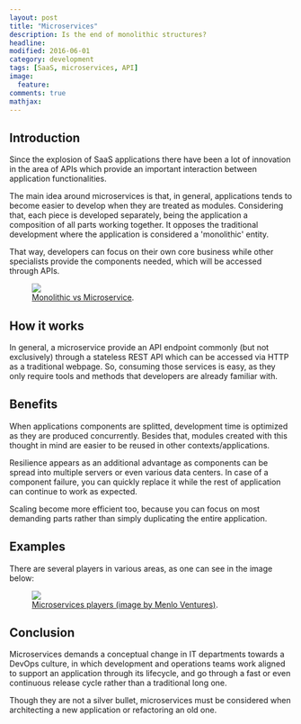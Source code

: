 ```yaml
---
layout: post
title: "Microservices"
description: Is the end of monolithic structures?
headline:
modified: 2016-06-01
category: development
tags: [SaaS, microservices, API]
image:
  feature:
comments: true
mathjax:
---
```


## Introduction
Since the explosion of SaaS applications there have been a lot of innovation
in the area of APIs which provide an important interaction between application
functionalities.  

The main idea around microservices is that, in general, applications tends to
become easier to develop when they are treated as modules. Considering that,
each piece is developed separately, being the application a composition of all
parts working together. It opposes the traditional development where the
application is considered a 'monolithic' entity.  

That way, developers can focus on their own core business while other
specialists provide the components needed, which will be accessed through APIs.  

<figure>
	<a href="https://dzone.com/storage/temp/570495-slide1.png"><img src="https://dzone.com/storage/temp/570495-slide1.png"></a>
	<figcaption><a href="http://rafaelmonteiro.github.io/" data-toggle="tooltip"
    title="Monolithic vs Microservice">Monolithic vs Microservice</a>.
    </figcaption>
</figure>

## How it works
In general, a microservice provide an API endpoint commonly (but not
exclusively) through a stateless REST API which can be accessed via HTTP as a
traditional webpage. So, consuming those services is easy, as they only require
tools and methods that developers are already familiar with.

## Benefits
When applications components are splitted, development time is optimized as they
are produced concurrently.  Besides that, modules created with this thought in
mind are easier to be reused in other contexts/applications.  

Resilience appears as an additional advantage as components can be spread into
multiple servers or even various data centers. In case of a component failure,
you can quickly replace it while the rest of application can continue to work as
expected.  

Scaling become more efficient too, because you can focus on most demanding parts
rather than simply duplicating the entire application.

## Examples
There are several players in various areas, as one can see in the image below:

<figure>
	<a href="https://media.licdn.com/mpr/mpr/shrinknp_800_800/AAEAAQAAAAAAAAg6AAAAJDYxZmU0OTEyLWNmZWItNGVlNS1iYTRiLTRiNjExYjk4MGNiNA.jpg"><img src="https://media.licdn.com/mpr/mpr/shrinknp_800_800/AAEAAQAAAAAAAAg6AAAAJDYxZmU0OTEyLWNmZWItNGVlNS1iYTRiLTRiNjExYjk4MGNiNA.jpg"></a>
	<figcaption><a href="http://rafaelmonteiro.github.io/" data-toggle="tooltip"
    title="Microservices players">Microservices players (image by Menlo Ventures)</a>.
    </figcaption>
</figure>

## Conclusion
Microservices demands a conceptual change in IT departments towards a DevOps
culture, in which development and operations teams work aligned to support an
application through its lifecycle, and go through a fast or even continuous
release cycle rather than a traditional long one.

Though they are not a silver bullet, microservices must be considered when
architecting a new application or refactoring an old one.
